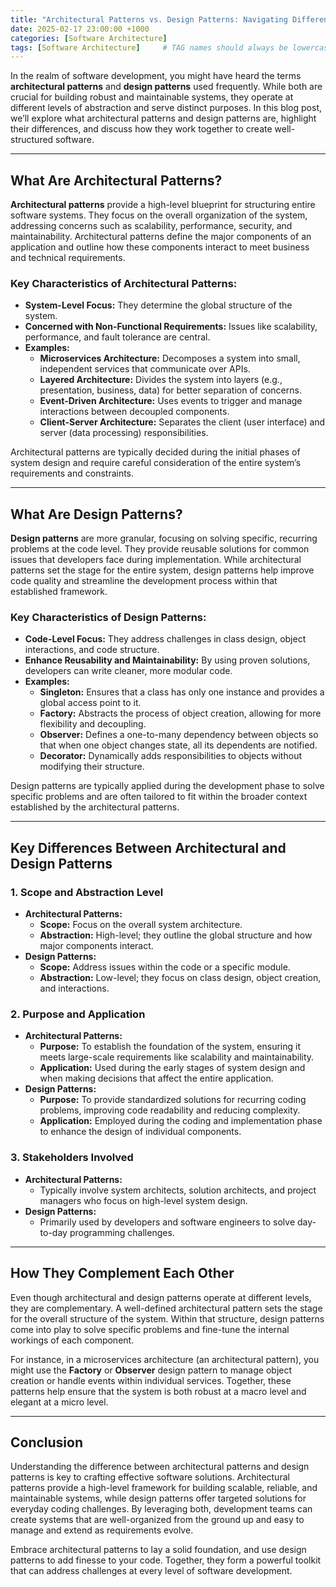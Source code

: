 ```yaml
---
title: "Architectural Patterns vs. Design Patterns: Navigating Different Levels of Software Development"
date: 2025-02-17 23:00:00 +1000
categories: [Software Architecture]
tags: [Software Architecture]     # TAG names should always be lowercase
---
```


In the realm of software development, you might have heard the terms **architectural patterns** and **design patterns** used frequently. While both are crucial for building robust and maintainable systems, they operate at different levels of abstraction and serve distinct purposes. In this blog post, we’ll explore what architectural patterns and design patterns are, highlight their differences, and discuss how they work together to create well-structured software.

---

## What Are Architectural Patterns?

**Architectural patterns** provide a high-level blueprint for structuring entire software systems. They focus on the overall organization of the system, addressing concerns such as scalability, performance, security, and maintainability. Architectural patterns define the major components of an application and outline how these components interact to meet business and technical requirements.

### Key Characteristics of Architectural Patterns:
- **System-Level Focus:** They determine the global structure of the system.
- **Concerned with Non-Functional Requirements:** Issues like scalability, performance, and fault tolerance are central.
- **Examples:**
  - **Microservices Architecture:** Decomposes a system into small, independent services that communicate over APIs.
  - **Layered Architecture:** Divides the system into layers (e.g., presentation, business, data) for better separation of concerns.
  - **Event-Driven Architecture:** Uses events to trigger and manage interactions between decoupled components.
  - **Client-Server Architecture:** Separates the client (user interface) and server (data processing) responsibilities.

Architectural patterns are typically decided during the initial phases of system design and require careful consideration of the entire system’s requirements and constraints.

---

## What Are Design Patterns?

**Design patterns** are more granular, focusing on solving specific, recurring problems at the code level. They provide reusable solutions for common issues that developers face during implementation. While architectural patterns set the stage for the entire system, design patterns help improve code quality and streamline the development process within that established framework.

### Key Characteristics of Design Patterns:
- **Code-Level Focus:** They address challenges in class design, object interactions, and code structure.
- **Enhance Reusability and Maintainability:** By using proven solutions, developers can write cleaner, more modular code.
- **Examples:**
  - **Singleton:** Ensures that a class has only one instance and provides a global access point to it.
  - **Factory:** Abstracts the process of object creation, allowing for more flexibility and decoupling.
  - **Observer:** Defines a one-to-many dependency between objects so that when one object changes state, all its dependents are notified.
  - **Decorator:** Dynamically adds responsibilities to objects without modifying their structure.

Design patterns are typically applied during the development phase to solve specific problems and are often tailored to fit within the broader context established by the architectural patterns.

---

## Key Differences Between Architectural and Design Patterns

### 1. **Scope and Abstraction Level**
- **Architectural Patterns:**
  - **Scope:** Focus on the overall system architecture.
  - **Abstraction:** High-level; they outline the global structure and how major components interact.
- **Design Patterns:**
  - **Scope:** Address issues within the code or a specific module.
  - **Abstraction:** Low-level; they focus on class design, object creation, and interactions.

### 2. **Purpose and Application**
- **Architectural Patterns:**
  - **Purpose:** To establish the foundation of the system, ensuring it meets large-scale requirements like scalability and maintainability.
  - **Application:** Used during the early stages of system design and when making decisions that affect the entire application.
- **Design Patterns:**
  - **Purpose:** To provide standardized solutions for recurring coding problems, improving code readability and reducing complexity.
  - **Application:** Employed during the coding and implementation phase to enhance the design of individual components.

### 3. **Stakeholders Involved**
- **Architectural Patterns:**
  - Typically involve system architects, solution architects, and project managers who focus on high-level system design.
- **Design Patterns:**
  - Primarily used by developers and software engineers to solve day-to-day programming challenges.

---

## How They Complement Each Other

Even though architectural and design patterns operate at different levels, they are complementary. A well-defined architectural pattern sets the stage for the overall structure of the system. Within that structure, design patterns come into play to solve specific problems and fine-tune the internal workings of each component.

For instance, in a microservices architecture (an architectural pattern), you might use the **Factory** or **Observer** design pattern to manage object creation or handle events within individual services. Together, these patterns help ensure that the system is both robust at a macro level and elegant at a micro level.

---

## Conclusion

Understanding the difference between architectural patterns and design patterns is key to crafting effective software solutions. Architectural patterns provide a high-level framework for building scalable, reliable, and maintainable systems, while design patterns offer targeted solutions for everyday coding challenges. By leveraging both, development teams can create systems that are well-organized from the ground up and easy to manage and extend as requirements evolve.

Embrace architectural patterns to lay a solid foundation, and use design patterns to add finesse to your code. Together, they form a powerful toolkit that can address challenges at every level of software development.
